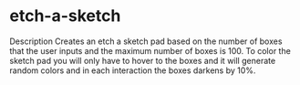 # etch-a-sketch

Description
    Creates an etch a sketch pad based on the number of boxes that the user inputs and the maximum number of boxes is 100. To color the sketch pad you will only have to hover to the boxes and it will generate random colors and in each interaction the boxes darkens by 10%.
